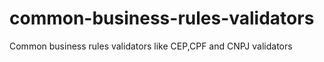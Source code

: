 # common-business-rules-validators
Common business rules validators like CEP,CPF and CNPJ validators
